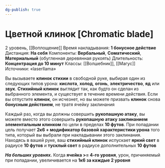 ```yaml
---
dg-publish: true
---
```

# Цветной клинок [Chromatic blade]
2 уровень, [[Воплощение]]
Время накладывания: **1 бонусное действие**
Дистанция: **На себя**
Компоненты: **Вербальный**, **Соматический**, **Материальный** (обугленная деревянная рукоять)
Длительность: **Концентрация до 10 минут**
Классы: [[Волшебник]], [[Магус]]
Источники: «laserllama»

Вы вызываете **клинок стихии** в свободной руке, выбирая один из следующих типов урона: **кислота**, **холод**, **огонь**, **электричество**, **яд** или **звук**. **Стихийный клинок** выглядит так, как будто он сделан из выбранного элемента, и существует в течение времени действия. Если вы отпустите **клинок**, он исчезнет, но вы можете призвать **клинок** снова **бонусным действием**, не тратя ячейку заклинания

Каждый раз, когда вы должны совершить **рукопашную атаку**, вы можете вместо этого совершить **рукопашную атаку заклинанием элементальным клинком** по цели в пределах **10 футов**. При попадании цель получает **2к6 + модификатор базовой характеристики урона** того типа, который вы выбрали при накладывании этого заклинания. Находясь в вашей руке, ваш **стихийный клинок** испускает **яркий свет** в радиусе **10 футов** и **тусклый свет** в радиусе дополнительных **10 футов**

**_На больших уровнях._** Когда **ячейка >= 4-го уровня**, урон, причиняемый при попадании, увеличивается на **1к6 за каждые 2 уровня**